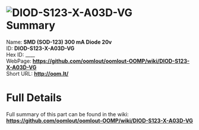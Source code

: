 
![DIOD-S123-X-A03D-VG](https://github.com/oomlout/oomlout-OOMP/blob/master/parts/DIOD-S123-X-A03D-VG/DIOD-S123-X-A03D-VG_420.jpg)   
Summary
=================
  
Name: __SMD (SOD-123) 300 mA Diode 20v__    
ID: __DIOD-S123-X-A03D-VG__   
Hex ID: ____   
WebPage: __https://github.com/oomlout/oomlout-OOMP/wiki/DIOD-S123-X-A03D-VG__   
Short URL: __http://oom.lt/__   

Full Details
==========================
Full summary of this part can be found in the wiki:   
__https://github.com/oomlout/oomlout-OOMP/wiki/DIOD-S123-X-A03D-VG__    

